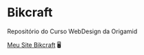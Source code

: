 # Bikcraft
Repositório do Curso WebDesign da Origamid


[Meu Site Bikcraft](https://diegorafaelvieira.github.io/Bikcraft/) 	:desktop_computer:
